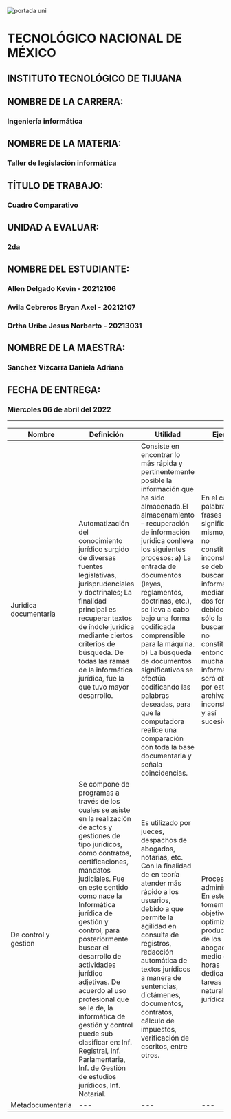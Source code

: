 ![portada uni](https://user-images.githubusercontent.com/101743883/161363304-dc9ef832-b950-4c0f-9f08-b481a8ab5f1b.png)

# TECNOLÓGICO NACIONAL DE MÉXICO
## INSTITUTO TECNOLÓGICO DE TIJUANA 
## NOMBRE DE LA CARRERA: 
### Ingeniería informática
## NOMBRE DE LA MATERIA: 
### Taller de legislación informática
## TÍTULO DE TRABAJO: 
### Cuadro Comparativo
## UNIDAD A EVALUAR: 
### 2da
## NOMBRE DEL ESTUDIANTE: 
### Allen Delgado Kevin - 20212106
### Avila Cebreros Bryan Axel - 20212107
### Ortha Uribe Jesus Norberto - 20213031
## NOMBRE DE LA MAESTRA:
### Sanchez Vizcarra Daniela Adriana
## FECHA DE ENTREGA:
### Miercoles 06 de abril del 2022
----------------------------------
| Nombre | Definición | Utilidad | Ejemplos |
|--------|------------|----------|----------|
|Juridica documentaria|Automatización del conocimiento jurídico surgido de diversas fuentes legislativas, jurisprudenciales y doctrinales; La finalidad principal es recuperar textos de índole jurídica mediante ciertos criterios de búsqueda. De todas las ramas de la informática jurídica, fue la que tuvo mayor desarrollo.|Consiste en encontrar lo más rápida y pertinentemente posible la información que ha sido almacenada.El almacenamiento – recuperación de información jurídica conlleva los siguientes procesos: a) La entrada de documentos (leyes, reglamentos, doctrinas, etc.), se lleva a cabo bajo una forma codificada comprensible para la máquina. b) La búsqueda de documentos significativos se efectúa codificando las palabras deseadas, para que la computadora realice una comparación con toda la base documentaria y señala coincidencias. |En el caso de palabras o frases que signifiquen lo mismo, como: no constitucional e inconstitucional, se deberá buscar la información mediante estas dos formas, debido a que si sólo la buscamos por no constitucional, entonces habrá mucha información que será obviada por estar archivada como inconstitucional y así sucesivamente.|
|De control y gestion|Se compone de programas  a través de los cuales se  asiste en la realización de actos y gestiones de tipo jurídicos,  como contratos, certificaciones, mandatos judiciales. Fue en este sentido como nace la Informática jurídica de gestión y control, para posteriormente buscar el desarrollo de actividades jurídico adjetivas. De acuerdo al uso profesional que se le de, la informática de gestión y control puede sub clasificar en: Inf. Registral, Inf. Parlamentaria, Inf. de Gestión de estudios jurídicos, Inf. Notarial.|Es utilizado por jueces, despachos de abogados, notarias, etc. Con la finalidad de en teoría atender más rápido a los usuarios, debido a que permite la agilidad en consulta de registros, redacción automática de textos jurídicos a manera de sentencias, dictámenes, documentos, contratos, cálculo de impuestos, verificación de escritos, entre otros.|Procesos administrativos, En este caso, tomemos el objetivo de optimizar la productividad de los abogados por medio de las horas dedicadas a tareas de naturaleza jurídica. |
|Metadocumentaria|---|---|---|

